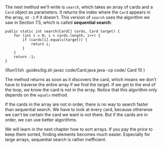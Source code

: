 The next method we'll write is `search`, which takes an array of cards and a `Card` object as parameters. It returns the index where the `Card` appears in the array, or `-1` if it doesn't. This version of `search` uses the algorithm we saw in Section 7.5, which is called **sequential search**:


```code
public static int search(Card[] cards, Card target) {
    for (int i = 0; i < cards.length; i++) {
        if (cards[i].equals(target)) {
            return i;
        }
    }
    return -1;
}
```

{Run!}(sh .guides/bg.sh javac code/Card.java java -cp code/ Card 10 )



The method returns as soon as it discovers the card, which means we don't have to traverse the entire array if we find the target. If we get to the end of the loop, we know the card is not in the array. Notice that this algorithm only depends on the `equals` method.


If the cards in the array are not in order, there is no way to search faster than sequential search. We have to look at every card, because otherwise we can't be certain the card we want is not there. But if the cards are in order, we can use better algorithms.

We will learn in the next chapter how to sort arrays. If you pay the price to keep them sorted, finding elements becomes much easier. Especially for large arrays, sequential search is rather inefficient.